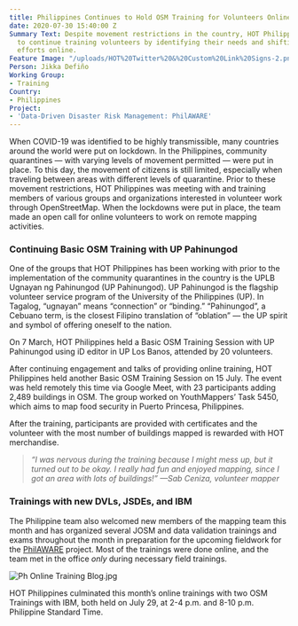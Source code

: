 ```yaml
---
title: Philippines Continues to Hold OSM Training for Volunteers Online
date: 2020-07-30 15:40:00 Z
Summary Text: Despite movement restrictions in the country, HOT Philippines is able
  to continue training volunteers by identifying their needs and shifting training
  efforts online.
Feature Image: "/uploads/HOT%20Twitter%20&%20Custom%20Link%20Signs-2.png"
Person: Jikka Defiño
Working Group:
- Training
Country:
- Philippines
Project:
- 'Data-Driven Disaster Risk Management: PhilAWARE'
---
```


When COVID-19 was identified to be highly transmissible, many countries around the world were put on lockdown. In the Philippines, community quarantines — with varying levels of movement permitted — were put in place. To this day, the movement of citizens is still limited, especially when traveling between areas with different levels of quarantine. Prior to these movement restrictions, HOT Philippines was meeting with and training members of various groups and organizations interested in volunteer work through OpenStreetMap. When the lockdowns were put in place, the team made an open call for online volunteers to work on remote mapping activities.

### Continuing Basic OSM Training with UP Pahinungod

One of the groups that HOT Philippines has been working with prior to the implementation of the community quarantines in the country is the UPLB Ugnayan ng Pahinungod (UP Pahinungod). UP Pahinungod is the flagship volunteer service program of the University of the Philippines (UP). In Tagalog, “ugnayan” means “connection” or “binding.” “Pahinungod”, a Cebuano term, is the closest Filipino translation of “oblation” — the UP spirit and symbol of offering oneself to the nation.

On 7 March, HOT Philippines held a Basic OSM Training Session with UP Pahinungod using iD editor in UP Los Banos, attended by 20 volunteers.

After continuing engagement and talks of providing online training, HOT Philippines held another Basic OSM Training Session on 15 July. The event was held remotely this time via Google Meet, with 23 participants adding 2,489 buildings in OSM. The group worked on YouthMappers’ Task 5450, which aims to map food security in Puerto Princesa, Philippines.

After the training, participants are provided with certificates and the volunteer with the most number of buildings mapped is rewarded with HOT merchandise.

> *“I was nervous during the training because I might mess up, but it turned out to be okay. I really had fun and enjoyed mapping, since I got an area with lots of buildings!”
> —Sab Ceniza, volunteer mapper*

### Trainings with new DVLs, JSDEs, and IBM

The Philippine team also welcomed new members of the mapping team this month and has organized several JOSM and data validation trainings and exams throughout the month in preparation for the upcoming fieldwork for the [PhilAWARE](https://www.hotosm.org/projects/data-driven-disaster-risk-management-philaware/) project. Most of the trainings were done online, and the team met in the office *only* during necessary field trainings.

![Ph Online Training Blog.jpg](/uploads/Ph%20Online%20Training%20Blog.jpg)

HOT Philippines culminated this month’s online trainings with two OSM Trainings with IBM, both held on July 29, at 2-4 p.m. and 8-10 p.m. Philippine Standard Time.
